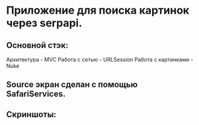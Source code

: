 # Приложение для поиска картинок через serpapi.

## Основной стэк:
Архитектура - MVC
Работа с сетью - URLSession
Работа с картинками - Nuke

## Source экран сделан с помощью SafariServices.

## Скриншоты:
